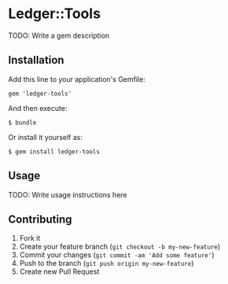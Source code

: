 # Ledger::Tools

TODO: Write a gem description

## Installation

Add this line to your application's Gemfile:

    gem 'ledger-tools'

And then execute:

    $ bundle

Or install it yourself as:

    $ gem install ledger-tools

## Usage

TODO: Write usage instructions here

## Contributing

1. Fork it
2. Create your feature branch (`git checkout -b my-new-feature`)
3. Commit your changes (`git commit -am 'Add some feature'`)
4. Push to the branch (`git push origin my-new-feature`)
5. Create new Pull Request
